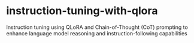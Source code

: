 # instruction-tuning-with-qlora

Instruction tuning using QLoRA and Chain-of-Thought (CoT) prompting to enhance language model reasoning and instruction-following capabilities